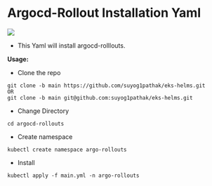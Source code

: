 # Argocd-Rollout Installation Yaml 
![](https://miro.medium.com/max/1640/1*8MDBjrYv5W2ANPok4EO3Tg.png)


* This Yaml will install argocd-rolllouts.


**Usage:**
* Clone the repo
```
git clone -b main https://github.com/suyog1pathak/eks-helms.git
OR
git clone -b main git@github.com:suyog1pathak/eks-helms.git
```

* Change Directory
```
cd argocd-rollouts
```

* Create namespace
```
kubectl create namespace argo-rollouts
```

* Install 
```
kubectl apply -f main.yml -n argo-rollouts
```